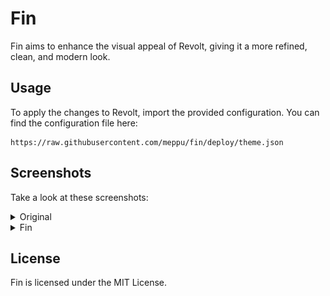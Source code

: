 # Fin

Fin aims to enhance the visual appeal of Revolt, giving it a more refined, clean, and modern look.

## Usage

To apply the changes to Revolt, import the provided configuration. You can find the configuration file here:

```
https://raw.githubusercontent.com/meppu/fin/deploy/theme.json
```

## Screenshots

Take a look at these screenshots:

<details><summary>Original</summary>

![o_chat](.github/assets/original_chat.png)

![o_settings](.github/assets/original_settings.png)

</details>

<details><summary>Fin</summary>

![n_chat](.github/assets/new_chat.png)

![n_settings](.github/assets/new_settings.png)

![sus](.github/assets/sus.png)

</details>

## License

Fin is licensed under the MIT License.
